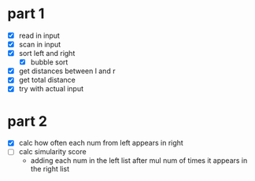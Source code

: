 # part 1
- [x] read in input 
- [x] scan in input
- [x] sort left and right
    - [x] bubble sort
- [x] get distances between l and r
- [x] get total distance
- [x] try with actual input

# part 2
- [x] calc how often each num from left appears in right
- [ ] calc simularity score
    - adding each num in the left list after mul num
      of times it appears in the right list
